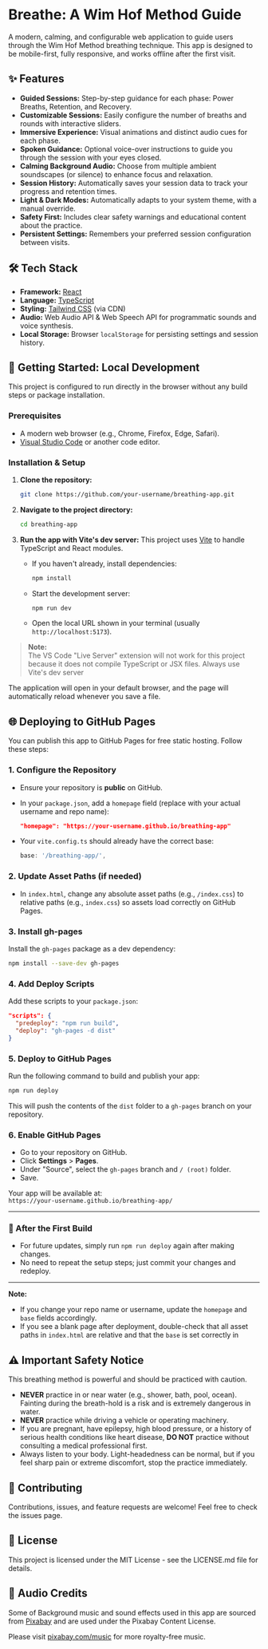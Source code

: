 # Breathe: A Wim Hof Method Guide

A modern, calming, and configurable web application to guide users through the Wim Hof Method breathing technique. This app is designed to be mobile-first, fully responsive, and works offline after the first visit.

## ✨ Features

- **Guided Sessions:** Step-by-step guidance for each phase: Power Breaths, Retention, and Recovery.
- **Customizable Sessions:** Easily configure the number of breaths and rounds with interactive sliders.
- **Immersive Experience:** Visual animations and distinct audio cues for each phase.
- **Spoken Guidance:** Optional voice-over instructions to guide you through the session with your eyes closed.
- **Calming Background Audio:** Choose from multiple ambient soundscapes (or silence) to enhance focus and relaxation.
- **Session History:** Automatically saves your session data to track your progress and retention times.
- **Light & Dark Modes:** Automatically adapts to your system theme, with a manual override.
- **Safety First:** Includes clear safety warnings and educational content about the practice.
- **Persistent Settings:** Remembers your preferred session configuration between visits.

## 🛠️ Tech Stack

- **Framework:** [React](https://reactjs.org/)
- **Language:** [TypeScript](https://www.typescriptlang.org/)
- **Styling:** [Tailwind CSS](https://tailwindcss.com/) (via CDN)
- **Audio:** Web Audio API & Web Speech API for programmatic sounds and voice synthesis.
- **Local Storage:** Browser `localStorage` for persisting settings and session history.

## 🚀 Getting Started: Local Development

This project is configured to run directly in the browser without any build steps or package installation.

### Prerequisites

- A modern web browser (e.g., Chrome, Firefox, Edge, Safari).
- [Visual Studio Code](https://code.visualstudio.com/) or another code editor.

### Installation & Setup

1.  **Clone the repository:**

    ```bash
    git clone https://github.com/your-username/breathing-app.git
    ```

2.  **Navigate to the project directory:**

    ```bash
    cd breathing-app
    ```

3.  **Run the app with Vite's dev server:**
    This project uses [Vite](https://vitejs.dev/) to handle TypeScript and React modules.

    - If you haven't already, install dependencies:
      ```bash
      npm install
      ```
    - Start the development server:
      ```bash
      npm run dev
      ```
    - Open the local URL shown in your terminal (usually `http://localhost:5173`).

> **Note:**  
> The VS Code "Live Server" extension will not work for this project because it does not compile TypeScript or JSX files. Always use Vite's dev server

The application will open in your default browser, and the page will automatically reload whenever you save a file.

## 🌐 Deploying to GitHub Pages

You can publish this app to GitHub Pages for free static hosting. Follow these steps:

### 1. Configure the Repository

- Ensure your repository is **public** on GitHub.
- In your `package.json`, add a `homepage` field (replace with your actual username and repo name):

  ```json
  "homepage": "https://your-username.github.io/breathing-app"
  ```

- Your `vite.config.ts` should already have the correct base:
  ```ts
  base: '/breathing-app/',
  ```

### 2. Update Asset Paths (if needed)

- In `index.html`, change any absolute asset paths (e.g., `/index.css`) to relative paths (e.g., `index.css`) so assets load correctly on GitHub Pages.

### 3. Install gh-pages

Install the `gh-pages` package as a dev dependency:

```bash
npm install --save-dev gh-pages
```

### 4. Add Deploy Scripts

Add these scripts to your `package.json`:

```json
"scripts": {
  "predeploy": "npm run build",
  "deploy": "gh-pages -d dist"
}
```

### 5. Deploy to GitHub Pages

Run the following command to build and publish your app:

```bash
npm run deploy
```

This will push the contents of the `dist` folder to a `gh-pages` branch on your repository.

### 6. Enable GitHub Pages

- Go to your repository on GitHub.
- Click **Settings** > **Pages**.
- Under "Source", select the `gh-pages` branch and `/ (root)` folder.
- Save.

Your app will be available at:  
`https://your-username.github.io/breathing-app/`

---

### 🚩 After the First Build

- For future updates, simply run `npm run deploy` again after making changes.
- No need to repeat the setup steps; just commit your changes and redeploy.

---

**Note:**

- If you change your repo name or username, update the `homepage` and `base` fields accordingly.
- If you see a blank page after deployment, double-check that all asset paths in `index.html` are relative and that the `base` is set correctly in

## ⚠️ Important Safety Notice

This breathing method is powerful and should be practiced with caution.

- **NEVER** practice in or near water (e.g., shower, bath, pool, ocean). Fainting during the breath-hold is a risk and is extremely dangerous in water.
- **NEVER** practice while driving a vehicle or operating machinery.
- If you are pregnant, have epilepsy, high blood pressure, or a history of serious health conditions like heart disease, **DO NOT** practice without consulting a medical professional first.
- Always listen to your body. Light-headedness can be normal, but if you feel sharp pain or extreme discomfort, stop the practice immediately.

## 🤝 Contributing

Contributions, issues, and feature requests are welcome! Feel free to check the issues page.

## 📄 License

This project is licensed under the MIT License - see the LICENSE.md file for details.

## 🎵 Audio Credits

Some of Background music and sound effects used in this app are sourced from [Pixabay](https://pixabay.com/music/) and are used under the Pixabay Content License.

Please visit [pixabay.com/music](https://pixabay.com/music/) for more royalty-free music.
